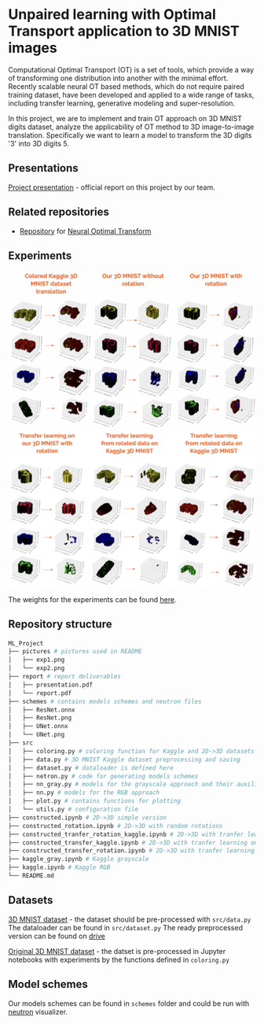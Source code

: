 # Unpaired learning with Optimal Transport application to 3D MNIST images

Computational Optimal Transport (OT) is a set of tools, which provide a way of transforming one distribution into another with the minimal effort. Recently scalable neural OT based methods, which do not require paired training dataset, have been developed and applied to a wide range of tasks, including transfer learning, generative modeling and super-resolution.

In this project, we are to implement and train OT approach on 3D MNIST digits dataset, analyze the applicability of OT method to 3D image-to-image translation. Specifically we want to learn a model to transform the 3D digits '3' into 3D digits 5. 

## Presentations
[Project presentation](https://docs.google.com/presentation/d/1ZLkj0lOnnuIK8hhtjRvBW0QwaCBpR4zyPwx0eNloJvc/edit#slide=id.gcb9a0b074_1_0) - official report on this project by our team.

## Related repositories
 - [Repository](https://github.com/iamalexkorotin/NeuralOptimalTransport) for [Neural Optimal Transform](https://arxiv.org/abs/2201.12220)

## Experiments
![Experiment sheet 1](pictures/exp1.png)
![Experiment sheet 2](pictures/exp2.png)

The weights for the experiments can be found [here](https://drive.google.com/file/d/1T71Xsl1nLQZbWQLrlUjMOFfRYPN1McSF/view?usp=share_link).


## Repository structure
``` bash
ML_Project
├── pictures # pictures used in README
│   ├── exp1.png
│   └── exp2.png
├── report # report deliverables
│   ├── presentation.pdf
│   └── report.pdf
├── schemes # contains models schemes and neutron files
│   ├── ResNet.onnx 
│   ├── ResNet.png
│   ├── UNet.onnx
│   └── UNet.png
├── src
│   ├── coloring.py # coloring function for Kaggle and 2D->3D datasets
│   ├── data.py # 3D MNIST Kaggle dataset preprocessing and saving
│   ├── dataset.py # dataloader is defined here
│   ├── netron.py # code for generating models schemes
│   ├── nn_gray.py # models for the grayscale approach and their auxiliary functions
│   ├── nn.py # models for the RGB approach
│   ├── plot.py # contains functions for plotting
│   └── utils.py # configuration file 
├── constructed.ipynb # 2D->3D simple version
├── constructed_rotation.ipynb # 2D->3D with random rotations
├── constructed_tranfer_rotation_kaggle.ipynb # 2D->3D with tranfer learning on 2D->3D with rotations and  on Kaggle dataset
├── constructed_transfer_kaggle.ipynb # 2D->3D with tranfer learning on Kaggle dataset
├── constructed_transfer_rotation.ipynb # 2D->3D with tranfer learning on 2D->3D with rotations
├── kaggle_gray.ipynb # Kaggle grayscale
├── kaggle.ipynb # Kaggle RGB
└── README.md
```

## Datasets

[3D MNIST dataset](https://www.kaggle.com/datasets/daavoo/3d-mnist) - the dataset should be pre-processed with ```src/data.py```
The dataloader can be found in ```src/dataset.py```
The ready preprocessed version can be found on [drive](https://drive.google.com/drive/folders/1UrOVYA_QvLX67v-yiNYKrBqDIcrAl-ec?usp=share_link)

[Original 3D MNIST dataset](http://yann.lecun.com/exdb/mnist/) - the datset is pre-processed in Jupyter notebooks with experiments by the functions defined in ```coloring.py```

## Model schemes
Our models schemes can be found in ```schemes``` folder and could be run with [neutron](https://github.com/lutzroeder/netron) visualizer. 






